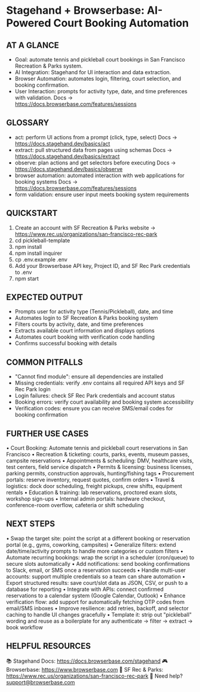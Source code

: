 # Stagehand + Browserbase: AI-Powered Court Booking Automation

## AT A GLANCE
- Goal: automate tennis and pickleball court bookings in San Francisco Recreation & Parks system.
- AI Integration: Stagehand for UI interaction and data extraction.
- Browser Automation: automates login, filtering, court selection, and booking confirmation.
- User Interaction: prompts for activity type, date, and time preferences with validation.
  Docs → https://docs.browserbase.com/features/sessions

## GLOSSARY
- act: perform UI actions from a prompt (click, type, select)
  Docs → https://docs.stagehand.dev/basics/act
- extract: pull structured data from pages using schemas
  Docs → https://docs.stagehand.dev/basics/extract
- observe: plan actions and get selectors before executing
  Docs → https://docs.stagehand.dev/basics/observe
- browser automation: automated interaction with web applications for booking systems
  Docs → https://docs.browserbase.com/features/sessions
- form validation: ensure user input meets booking system requirements

## QUICKSTART
1) Create an account with SF Recreation & Parks website -> https://www.rec.us/organizations/san-francisco-rec-park
2) cd pickleball-template
3) npm install
4) npm install inquirer
5) cp .env.example .env
6) Add your Browserbase API key, Project ID, and SF Rec Park credentials to .env
7) npm start

## EXPECTED OUTPUT
- Prompts user for activity type (Tennis/Pickleball), date, and time
- Automates login to SF Recreation & Parks booking system
- Filters courts by activity, date, and time preferences
- Extracts available court information and displays options
- Automates court booking with verification code handling
- Confirms successful booking with details

## COMMON PITFALLS
- "Cannot find module": ensure all dependencies are installed
- Missing credentials: verify .env contains all required API keys and SF Rec Park login
- Login failures: check SF Rec Park credentials and account status
- Booking errors: verify court availability and booking system accessibility
- Verification codes: ensure you can receive SMS/email codes for booking confirmation

## FURTHER USE CASES
• Court Booking: Automate tennis and pickleball court reservations in San Francisco
• Recreation & ticketing: courts, parks, events, museum passes, campsite reservations
• Appointments & scheduling: DMV, healthcare visits, test centers, field service dispatch
• Permits & licensing: business licenses, parking permits, construction approvals, hunting/fishing tags
• Procurement portals: reserve inventory, request quotes, confirm orders
• Travel & logistics: dock door scheduling, freight pickups, crew shifts, equipment rentals
• Education & training: lab reservations, proctored exam slots, workshop sign-ups
• Internal admin portals: hardware checkout, conference-room overflow, cafeteria or shift scheduling

## NEXT STEPS
• Swap the target site: point the script at a different booking or reservation portal (e.g., gyms, coworking, campsites)
• Generalize filters: extend date/time/activity prompts to handle more categories or custom filters
• Automate recurring bookings: wrap the script in a scheduler (cron/queue) to secure slots automatically
• Add notifications: send booking confirmations to Slack, email, or SMS once a reservation succeeds
• Handle multi-user accounts: support multiple credentials so a team can share automation
• Export structured results: save court/slot data as JSON, CSV, or push to a database for reporting
• Integrate with APIs: connect confirmed reservations to a calendar system (Google Calendar, Outlook)
• Enhance verification flow: add support for automatically fetching OTP codes from email/SMS inboxes
• Improve resilience: add retries, backoff, and selector caching to handle UI changes gracefully
• Template it: strip out "pickleball" wording and reuse as a boilerplate for any authenticate → filter → extract → book workflow

## HELPFUL RESOURCES
📚 Stagehand Docs:     https://docs.browserbase.com/stagehand
🎮 Browserbase:        https://www.browserbase.com
🏓 SF Rec & Parks:     https://www.rec.us/organizations/san-francisco-rec-park
📧 Need help?          support@browserbase.com
